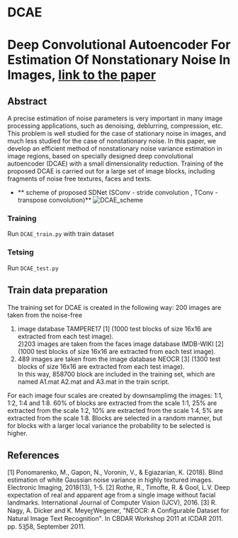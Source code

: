 # DCAE


# Deep Convolutional Autoencoder For Estimation Of Nonstationary Noise In Images, [link to the paper](https://ieeexplore.ieee.org/abstract/document/8946273?casa_token=AqijcHGSb7QAAAAA:6PdlPq_RGyVlB1Y3ff2oYpSeozwmTyyxw8i1W6MDJ2TqhIgnrPJs6d-H8NAzE4eIaO5iKjvA-H5jtBQ) 
 ##  Abstract
A precise estimation of noise parameters is very important in many image processing applications, such as denoising, deblurring, compression, etc. This problem is well studied for the case of stationary noise in images, and much less studied for the case of nonstationary noise. In this paper, we develop an efficient method of nonstationary noise variance estimation in image regions, based on specially designed deep convolutional autoencoder (DCAE) with a small dimensionality reduction. Training of the proposed DCAE is carried out for a large set of image blocks, including fragments of noise free textures, faces and texts. 

+ ** scheme of proposed SDNet (SConv - stride convolution , TConv - transpose convolution)**
![DCAE_scheme](https://user-images.githubusercontent.com/31028574/188620954-8f9c3e1a-aa9b-4ed9-b0b4-be933228282c.PNG)

### Training ###
Run ``` DCAE_train.py ``` with train dataset
### Tetsing ###
Run ``` DCAE_test.py ```

## Train data preparation ##
The training set for DCAE is created in the
following way: 
200 images are taken from the noise-free 
1) image database TAMPERE17 [1] (1000 test blocks of size 16x16 are extracted from each test image). <br />
2)203 images are taken from the faces image database IMDB-WIKI [2] (1000 test blocks of size 16x16 are extracted from each test image). <br />
3) 489 images are taken from the image database NEOCR [3] (1300 test blocks of size 16x16 are extracted from each test image). <br />
 In this way, 858700 block are included in the training set, which are named A1.mat A2.mat and A3.mat in the train script.

For each image four scales are created by downsamplimg the images: 1:1, 1:2, 1:4 and 1:8. 60% of blocks are extracted from the scale 1:1, 25% are extracted from the scale 1:2, 10% are extracted from the scale 1:4, 5% are extracted from the scale 1:8. Blocks are selected in a random manner, but for blocks with a larger local variance the probability to be selected is higher.

##  References ##
[1] Ponomarenko, M., Gapon, N., Voronin, V., & Egiazarian, K. (2018). Blind estimation of white Gaussian noise variance in highly textured images. Electronic Imaging, 2018(13), 1-5.
[2] Rothe, R., Timofte, R. & Gool, L.V. Deep expectation of real and apparent age from a single image without facial landmarks. International Journal of Computer Vision (IJCV), 2016. 
[3] R. Nagy, A. Dicker and K. Meyer̺Wegener, "NEOCR: A Configurable Dataset for Natural Image Text Recognition". In CBDAR Workshop 2011 at ICDAR 2011. pp. 53̺58, September 2011.
